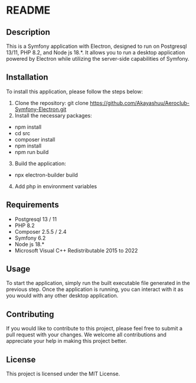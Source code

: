# README   

## Description  

This is a Symfony application with Electron, designed to run on Postgresql 13/11, PHP 8.2, and Node js 18.*. It allows you to run a desktop application powered by Electron while utilizing the server-side capabilities of Symfony.

## Installation   

To install this application, please follow the steps below:

1. Clone the repository: git clone https://github.com/Akayashuu/Aeroclub-Symfony-Electron.git
2. Install the necessary packages:
* npm install
* cd src   
* composer install   
* npm install   
* npm run build    
3. Build the application:   
* npx electron-builder build    
4. Add php in environment variables

## Requirements

* Postgresql 13 / 11   
* PHP 8.2   
* Composer 2.5.5 / 2.4   
* Symfony 6.2   
* Node js 18.* 
* Microsoft Visual C++ Redistributable 2015 to 2022

## Usage

To start the application, simply run the built executable file generated in the previous step. Once the application is running, you can interact with it as you would with any other desktop application.

## Contributing
If you would like to contribute to this project, please feel free to submit a pull request with your changes. We welcome all contributions and appreciate your help in making this project better.

## License

This project is licensed under the MIT License.



